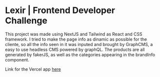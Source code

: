 # Lexir | Frontend Developer Challenge

This project was made using NextJS and Tailwind as React and CSS framework. I tried to make the page info as dinamic as possible for the cliente, so all the info seen in it was inputed and brought by GraphCMS, a easy to use headless CMS powered by graphQL.
The products are all generated by fakerJS, as well as the categories appearing in the brandInfo component.

Link for the Vercel app [here](https://lexir-challenge-galdinomat.vercel.app/)
